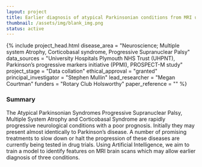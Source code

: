 ```yaml
---
layout: project
title: Earlier diagnosis of atypical Parkinsonian conditions from MRI using machine learning 
thumbnail: /assets/img/blank_img.png
status: active
---
```

{% include project_head.html 
disease_area = "Neuroscience; Multiple system Atrophy, Corticobasal syndrome, Progressive Supranuclear Palsy"
data_sources = "University Hospitals Plymouth NHS Trust (UHPNT), Parkinson’s progressive markers initiative (PPMI), PROSPECT-M study"
project_stage = "Data collation"
ethical_approval = "granted"
principal_investigator = "Stephen Mullin"
lead_researcher = "Megan Courtman"
funders = "Rotary Club Holsworthy"
paper_reference = ""
%}


### Summary
The Atypical Parkinsonian Syndromes Progressive Supranuclear Palsy, Multiple System Atrophy and Corticobasal Syndrome are rapidly progressive neurological conditions with a poor prognosis. Initially they may present almost identically to Parkinson’s disease. A number of promising treatments to slow down or halt the progression of these diseases are currently being tested in drug trials. Using Artificial Intelligence, we aim to train a model to identify features on MRI brain scans which may allow earlier diagnosis of three conditions.  



